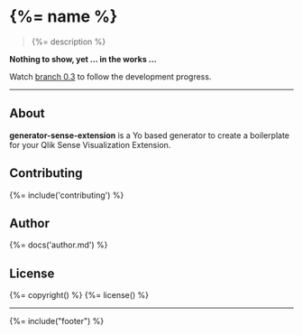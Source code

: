 # {%= name %}

> {%= description %}

**Nothing to show, yet ... in the works ...**

Watch [branch 0.3](https://github.com/stefanwalther/generator-sense-extension/tree/0.3) to follow the development progress.

---

## About
**generator-sense-extension** is a Yo based generator to create a boilerplate for your Qlik Sense Visualization Extension.

## Contributing
{%= include('contributing') %}

## Author
{%= docs('author.md') %}

## License
{%= copyright() %}
{%= license() %}

***

{%= include("footer") %}
